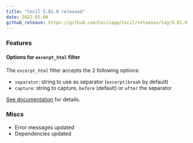 ```yaml
---
title: "Cecil 5.81.0 released"
date: 2022-01-08
github_release: https://github.com/Cecilapp/Cecil/releases/tag/5.81.0
---
```


### Features

#### Options for `excerpt_html` filter

The `excerpt_html` filter accepts the 2 following options:

- `separator`: string to use as separator (`excerpt|break` by default)
- `capture`: string to capture, `before` (default) or `after` the separator

[See documentation](https://cecil.app/documentation/templates/#excerpt-html) for details.

### Miscs

- Error messages updated
- Dependencies updated
